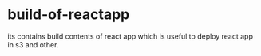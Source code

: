# build-of-reactapp
its contains build contents of react app which is useful to deploy react app in s3 and other.
